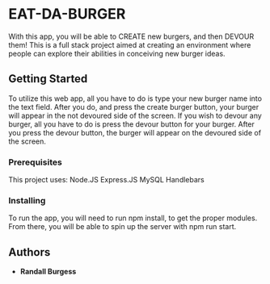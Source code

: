 # EAT-DA-BURGER

With this app, you will be able to CREATE new burgers, and then DEVOUR them!  This is a full stack project aimed at creating an environment where people can explore their abilities in conceiving new burger ideas.

## Getting Started

To utilize this web app, all you have to do is type your new burger name into the text field.  After you do, and press the create burger button, your burger will appear in the not devoured side of the screen.  If you wish to devour any burger, all you have to do is press the devour button for your burger. After you press the devour button, the burger will appear on the devoured side of the screen.

### Prerequisites

This project uses:
Node.JS
Express.JS
MySQL
Handlebars

### Installing

To run the app, you will need to run npm install, to get the proper modules.  From there, you will be able to spin up the server with npm run start.

## Authors

* **Randall Burgess** 

